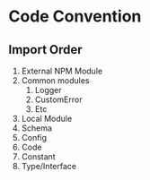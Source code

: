 # Code Convention
## Import Order
1. External NPM Module
1. Common modules
   1. Logger
   1. CustomError
   1. Etc
1. Local Module
1. Schema
1. Config
1. Code
1. Constant
1. Type/Interface